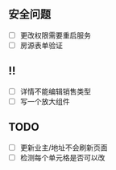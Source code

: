 ## 安全问题

- [ ] 更改权限需要重启服务
- [ ] 房源表单验证

## ‼️

- [ ] 详情不能编辑销售类型
- [ ] 写一个放大组件

## TODO

- [ ] 更新业主/地址不会刷新页面
- [ ] 检测每个单元格是否可以改
